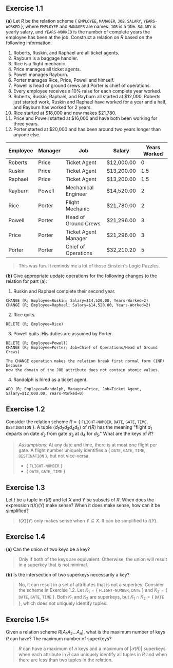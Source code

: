 ## Exercise 1.1

**(a)** Let $R$ be the relation scheme $\{$ `EMPLOYEE`, `MANAGER`, `JOB`, `SALARY`,
`YEARS-WORKED` $\}$, where `EMPLOYEE` and `MANAGER` are names. `JOB` is a title.
`SALARY` is yearly salary, and `YEARS-WORKED` is the number of complete years
the employee has been at the job. Construct a relation on $R$ based on the
following information.

1. Roberts, Ruskin, and Raphael are all ticket agents.
2. Rayburn is a baggage handler.
3. Rice is a flight mechanic.
4. Price manages all ticket agents.
5. Powell manages Rayburn.
6. Porter manages Rice, Price, Powell and himself.
7. Powell is head of ground crews and Porter is chief of operations.
8. Every employee receives a 10% raise for each complete year worked.
9. Roberts, Ruskin, Raphael, and Rayburn all started at $12,000. Roberts just
   started work, Ruskin and Raphael have worked for a year and a half, and
   Rayburn has worked for 2 years.
10. Rice started at $18,000 and now makes $21,780.
11. Price and Powell started at $16,000 and have both been working for three
	years.
12. Porter started at $20,000 and has been around two years longer than anyone
	else.

| Employee | Manager | Job                  | Salary     | Years Worked |
| ---      | ---     | ---                  | ---        | ---          |
| Roberts  | Price   | Ticket Agent         | $12,000.00 | 0            |
| Ruskin   | Price   | Ticket Agent         | $13,200.00 | 1.5          |
| Raphael  | Price   | Ticket Agent         | $13,200.00 | 1.5          |
| Rayburn  | Powell  | Mechanical Engineer  | $14,520.00 | 2            |
| Rice     | Porter  | Flight Mechanic      | $21,780.00 | 2            |
| Powell   | Porter  | Head of Ground Crews | $21,296.00 | 3            |
| Price    | Porter  | Ticket Agent Manager | $21,296.00 | 3            |
| Porter   | Porter  | Chief of Operations  | $32,210.20 | 5            |

> This was fun. It reminds me a lot of those Einstein's Logic Puzzles.

**(b)** Give appropriate update operations for the following changes to the
relation for part (a):

1. Ruskin and Raphael complete their second year.

```
CHANGE (R; Employee=Ruskin; Salary=$14,520.00, Years-Worked=2)
CHANGE (R; Employee=Raphael; Salary=$14,520.00, Years-Worked=2)
```

2. Rice quits.

```
DELETE (R; Employee=Rice)
```

3. Powell quits. His duties are assumed by Porter.

```
DELETE (R; Employee=Powell)
CHANGE (R; Employee=Porter; Job=Chief of Operations/Head of Ground Crews)

The CHANGE operation makes the relation break first normal form (1NF) because
now the domain of the JOB attribute does not contain atomic values.
```

4. Randolph is hired as a ticket agent.

```
ADD (R; Employee=Randolph, Manager=Price, Job=Ticket Agent, Salary=$12,000.00, Years-Worked=0)
```

## Exercise 1.2

Consider the relation scheme $R = \{$ `FLIGHT-NUMBER`, `DATE`, `GATE`, `TIME`,
`DESTINATION` $\}$. A tuple $\langle d_1 d_2 d_3 d_4 d_5 \rangle$ of $r(R)$ has
the meaning "flight $d_1$ departs on date $d_2$ from gate $d_3$ at $d_4$ for
$d_5$." What are the keys of $R$?

> *Assumptions:* At any date and time, there is at most one flight per gate. A
> flight number uniquely identifies a $\{$ `DATE`, `GATE`, `TIME`,
> `DESTINATION` $\}$, but not vice-versa.
>
> - $\{$ `FLIGHT-NUMBER` $\}$
> - $\{$ `DATE`, `GATE`, `TIME` $\}$

## Exercise 1.3

Let $t$ be a tuple in $r(R)$ and let $X$ and $Y$ be subsets of $R$. When does
the expression $t(X)(Y)$ make sense? When it does make sense, how can it be
simplified?

> $t(X)(Y)$ only makes sense when $Y \subseteq X$. It can be simplified to
> $t(Y)$.

## Exercise 1.4

**(a)** Can the union of two keys be a key?

> Only if both of the keys are equivalent. Otherwise, the union will result in
> a superkey that is not minimal.

**(b)** Is the intersection of two superkeys necessarily a key?

> No, it can result in a set of attributes that is not a superkey. Consider the
> scheme in Exercise 1.2. Let $K_1 = \{$ `FLIGHT-NUMBER`, `DATE` $\}$ and $K_2
> = \{$ `DATE`, `GATE`, `TIME` $\}$. Both $K_1$ and $K_2$ are superkeys, but
> $K_1 \cap K_2 = \{$ `DATE` $\}$, which does not uniquely identify tuples.

## Exercise 1.5*

Given a relation scheme $R[A_1 A_2 ... A_n]$, what is the maximum number of keys
$R$ can have? The maximum number of superkeys?

> $R$ can have a maximum of $n$ keys and a maximum of $|\mathcal{P}(R)|$
> superkeys when each attribute in $R$ can uniquely identify all tuples in $R$
> and when there are less than two tuples in the relation.

